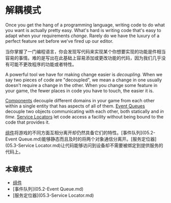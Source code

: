 解耦模式
============================

Once you get the hang of a programming language, writing code to do what you
want is actually pretty easy. What's hard is writing code that's easy to adapt
when your requirements *change*. Rarely do we have the luxury of a perfect
feature set before we've fired up our editor.

当你掌握了一门编程语言，你会发现写代码来实现某个你想要实现的功能是件相当容易的事情。难的是写出在此基础上容易添加或更改功能的代码，因为我们几乎没有可能不更改程序的功能或者特性。

A powerful tool we have for making change easier is *decoupling*. When we say
two pieces of code are "decoupled", we mean a change in one usually doesn't
require a change in the other. When you change some feature in your game, the
fewer places in code you have to touch, the easier it is.

[Components](component.html) decouple different domains in your game from each
other within a single entity that has aspects of all of them. [Event
Queues](event-queue.html) decouple two objects communicating with each other,
both statically and *in time*. [Service Locators](service-locator.html) let
code access a facility without being bound to the code that provides it.

[组件](05.1-Component.md)将游戏的不同方面互相分离开却仍然具备它们的特性。[事件队列](05.2-Event Queue.md)能够静态而且及时的将两个对象通信分离开。[服务定位器](05.3-Service Locator.md)让代码能够访问到设备却不需要被绑定到提供服务的代码上。

## 本章模式

* [组件](05.1-Component.md)
* [事件队列](05.2-Event Queue.md)
* [服务定位器](05.3-Service Locator.md)